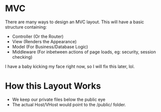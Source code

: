 # MVC

There are many ways to design an MVC layout. This will have a basic structure
containing:

- Controller (Or the Router)
- View (Renders the Appearance)
- Model (For Business/Database Logic)
- Middleware (For inbetween actions of page loads, eg: security, session
  checking)

I have a baby kicking my face right now, so I will fix this later, lol.

# How this Layout Works
- We keep our private files below the public eye
- The actual Host/VHost would point to the /public/ folder.
